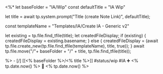 <%*
let baseFolder = "IA/Wip"
const defaultTitle = "IA Wip"

let title = await tp.system.prompt("Title (create Note Link)", defaultTitle);

const templateName = "Templates/IA/Create IA - Generic v2"

let existing = tp.file.find_tfile(title);
let createdFileDisplay;
if (existing) {
  createdFileDisplay = existing.basename;
} else {
  createdFileDisplay = (await tp.file.create_new(tp.file.find_tfile(templateName), title, true));
}
await tp.file.move("/"+ baseFolder + "/" + title, tp.file.find_tfile(title));

%>   - [/] [[<% baseFolder %>/<% title %>]]  #status/wip #IA   ➕ <% tp.date.now() %> 🛫 <% tp.date.now() %>